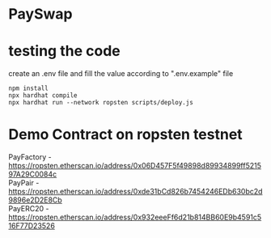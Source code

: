 # PaySwap

# testing the code

create an .env file and fill the value according to ".env.example" file

```shell
npm install
npx hardhat compile
npx hardhat run --network ropsten scripts/deploy.js
```

# Demo Contract on ropsten testnet

PayFactory - <link>https://ropsten.etherscan.io/address/0x06D457F5f49898d89934899ff521597A29C0084c</link></br>
PayPair - <link>https://ropsten.etherscan.io/address/0xde31bCd826b7454246EDb630bc2d9896e2D2E8Cb</link></br>
PayERC20 - <link>https://ropsten.etherscan.io/address/0x932eeeFf6d21b814BB60E9b4591c516F77D23526</link>
